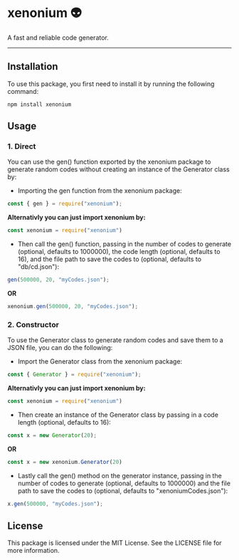 # xenonium 👽
A fast and reliable code generator.
___
## Installation
To use this package, you first need to install it by running the following command:
```
npm install xenonium
```
## Usage
### 1. Direct
You can use the gen() function exported by the xenonium package to generate random codes without creating an instance of the Generator class by:
- Importing the gen function from the xenonium package:
```js
const { gen } = require("xenonium");
```
**Alternativly you can just import xenonium by:**
```js
const xenonium = require("xenonium")
```
- Then call the gen() function, passing in the number of codes to generate (optional, defaults to 1000000), the code length (optional, defaults to 16), and the file path to save the codes to (optional, defaults to "db/cd.json"):
```js
gen(500000, 20, "myCodes.json");
```
**OR**
```js
xenonium.gen(500000, 20, "myCodes.json");
```
### 2. Constructor
To use the Generator class to generate random codes and save them to a JSON file, you can do the following:
- Import the Generator class from the xenonium package:
```js
const { Generator } = require("xenonium");
```
**Alternativly you can just import xenonium by:**
```js
const xenonium = require("xenonium")
```
- Then create an instance of the Generator class by passing in a code length (optional, defaults to 16):
```js
const x = new Generator(20);
```
**OR**
```js
const x = new xenonium.Generator(20)
```
- Lastly call the gen() method on the generator instance, passing in the number of codes to generate (optional, defaults to 1000000) and the file path to save the codes to (optional, defaults to "xenoniumCodes.json"):
```js
x.gen(500000, "myCodes.json");
```
## License
This package is licensed under the MIT License. See the LICENSE file for more information.
